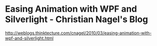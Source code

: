 <!--
id: 436903451
link: http://kevinisom.info/post/436903451/easing-animation-with-wpf-and-silverlight-christian
slug: easing-animation-with-wpf-and-silverlight-christian
date: Wed Mar 10 2010 03:38:40 GMT+1300 (NZDT)
raw: {"blog_name":"kevinisom","id":436903451,"post_url":"http://kevinisom.info/post/436903451/easing-animation-with-wpf-and-silverlight-christian","slug":"easing-animation-with-wpf-and-silverlight-christian","type":"link","date":"2010-03-09 14:38:40 GMT","timestamp":1268145520,"state":"published","format":"html","reblog_key":"YNmUupoN","tags":[],"short_url":"http://tmblr.co/Zw68YyQ2fuR","highlighted":[],"feed_item":"http://weblogs.thinktecture.com/cnagel/2010/03/easing-animation-with-wpf-and-silverlight.html","from_feed_id":"650234","note_count":0,"title":"Easing Animation with WPF and Silverlight - Christian Nagel's Blog","url":"http://weblogs.thinktecture.com/cnagel/2010/03/easing-animation-with-wpf-and-silverlight.html","description":""}
publish: 2010-03-010
tags: 
title: Easing Animation with WPF and Silverlight - Christian Nagel's Blog
-->


Easing Animation with WPF and Silverlight - Christian Nagel's Blog
==================================================================

<http://weblogs.thinktecture.com/cnagel/2010/03/easing-animation-with-wpf-and-silverlight.html>

